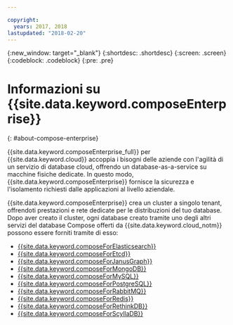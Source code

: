 ```yaml
---

copyright:
  years: 2017, 2018
lastupdated: "2018-02-20"
---
```


{:new_window: target="_blank"}
{:shortdesc: .shortdesc}
{:screen: .screen}
{:codeblock: .codeblock}
{:pre: .pre}

# Informazioni su {{site.data.keyword.composeEnterprise}}
{: #about-compose-enterprise}

{{site.data.keyword.composeEnterprise_full}} per {{site.data.keyword.cloud}} accoppia i bisogni delle aziende con l'agilità di un servizio di database cloud, offrendo un database-as-a-service su macchine fisiche dedicate. In questo modo, {{site.data.keyword.composeEnterprise}} fornisce la sicurezza e l'isolamento richiesti dalle applicazioni al livello aziendale.

{{site.data.keyword.composeEnterprise}} crea un cluster a singolo tenant, offrendoti prestazioni e rete dedicate per le distribuzioni del tuo database. Dopo aver creato il cluster, ogni database creato tramite uno degli altri servizi del database Compose offerti da {{site.data.keyword.cloud_notm}} possono essere forniti tramite di esso:

- [{{site.data.keyword.composeForElasticsearch}}](https://console.{DomainName}/catalog/services/compose-for-elasticsearch)
- [{{site.data.keyword.composeForEtcd}}](https://console.{DomainName}/catalog/services/compose-for-etcd)
- [{{site.data.keyword.composeForJanusGraph}}](https://console.{DomainName}/catalog/services/compose-for-janusgraph)
- [{{site.data.keyword.composeForMongoDB}}](https://console.{DomainName}/catalog/services/compose-for-mongodb)
- [{{site.data.keyword.composeForMySQL}}](https://console.{DomainName}/catalog/services/compose-for-mysql)
- [{{site.data.keyword.composeForPostgreSQL}}](https://console.{DomainName}/catalog/services/compose-for-postgresql)
- [{{site.data.keyword.composeForRabbitMQ}}](https://console.{DomainName}/catalog/services/compose-for-rabbitmq)
- [{{site.data.keyword.composeForRedis}}](https://console.{DomainName}/catalog/services/compose-for-redis)
- [{{site.data.keyword.composeForRethinkDB}}](https://console.{DomainName}/catalog/services/compose-for-rethinkdb)
- [{{site.data.keyword.composeForScyllaDB}}](https://console.{DomainName}/catalog/services/compose-for-scylladb)

